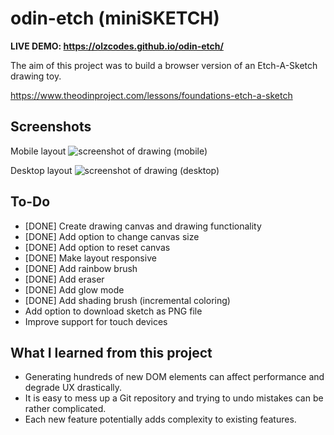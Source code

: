 # odin-etch (miniSKETCH)

**LIVE DEMO: https://olzcodes.github.io/odin-etch/**

The aim of this project was to build a browser version of an Etch-A-Sketch drawing toy.

https://www.theodinproject.com/lessons/foundations-etch-a-sketch

## Screenshots

Mobile layout
![screenshot of drawing (mobile)](./screenshots/screenshot-1.png)

Desktop layout
![screenshot of drawing (desktop)](./screenshots/screenshot-2.png)

## To-Do

- [DONE] Create drawing canvas and drawing functionality
- [DONE] Add option to change canvas size
- [DONE] Add option to reset canvas
- [DONE] Make layout responsive
- [DONE] Add rainbow brush
- [DONE] Add eraser
- [DONE] Add glow mode
- [DONE] Add shading brush (incremental coloring)
- Add option to download sketch as PNG file
- Improve support for touch devices

## What I learned from this project

- Generating hundreds of new DOM elements can affect performance and degrade UX drastically.
- It is easy to mess up a Git repository and trying to undo mistakes can be rather complicated.
- Each new feature potentially adds complexity to existing features.

